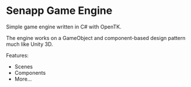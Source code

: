 # Senapp Game Engine
Simple game engine written in C# with OpenTK.

The engine works on a GameObject and component-based design pattern much like Unity 3D.

Features:
- Scenes
- Components
- More...
